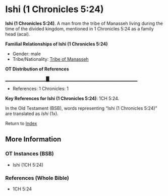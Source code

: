 # Ishi (1 Chronicles 5:24)
**Ishi (1 Chronicles 5:24)**. 
A man from the tribe of Manasseh living during the time of the divided kingdom, mentioned in 1 Chronicles 5:24 as a family head (acai). 




**Familial Relationships of Ishi (1 Chronicles 5:24)**


* Gender: male
* Tribe/Nationality: [Tribe of Manasseh](../../../groups/md/acai/Manasseh.md)


**OT Distribution of References**

▁▁▁▁▁▁▁▁▁▁▁▁█▁▁▁▁▁▁▁▁▁▁▁▁▁▁▁▁▁▁▁▁▁▁▁▁▁▁
* References: 1 Chronicles: 1



**Key References for Ishi (1 Chronicles 5:24)**: 
1CH 5:24. 


In the Old Testament (BSB), words representing “Ishi (1 Chronicles 5:24)” are translated as 
*Ishi* (1x). 




Return to [Index](00-Index.md)

## More Information

### OT Instances (BSB)

* Ishi (1CH 5:24)



### References (Whole Bible)

* 1CH 5:24



